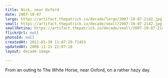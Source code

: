 ```yaml
---
title: Nick, near Oxford
date: 2007-10-07
large: https://artifact.thepatrick.io/decade/large/2007-10-07-2142.jpg
small: https://artifact.thepatrick.io/decade/small/2007-10-07-2142.jpg
smallRetina: https://artifact.thepatrick.io/decade/small/2007-10-07-2142@2x.jpg
flickrUrl: null
photoId: null
createdAt: 2011-01-30 11:07:20.71453
updatedAt: 2008-11-15 22:07:18
layout: decade-image

---
```

From an outing to The White Horse, near Oxford, on a rather hazy day.
